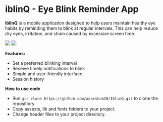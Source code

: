 # iblinQ - Eye Blink Reminder App

**iblinQ** is a mobile application designed to help users maintain healthy eye habits by reminding them to blink at regular intervals. This can help reduce dry eyes, irritation, and strain caused by excessive screen time.

![](UI/1.jpg)
![](UI/2.jpg)

**Features:**

* Set a preferred blinking interval
* Receive timely notifications to blink
* Simple and user-friendly interface
* Session history


**How to use code**
* Run ```git clone https://github.com/adarshcm10/IblinQ.git``` to clone the repositiory.
* Copy assests, lib and fonts folders to your project.
* Change header files to your project directory.

